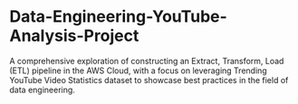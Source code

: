 # Data-Engineering-YouTube-Analysis-Project
A comprehensive exploration of constructing an Extract, Transform, Load (ETL) pipeline in the AWS Cloud, with a focus on leveraging Trending YouTube Video Statistics dataset to showcase best practices in the field of data engineering.
